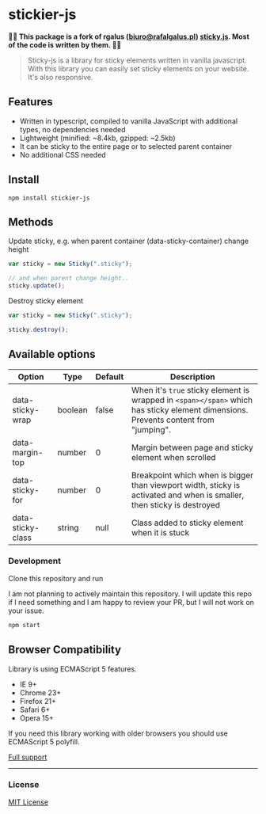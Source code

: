 # stickier-js

**👏👏 This package is a fork of rgalus (biuro@rafalgalus.pl) [sticky.js](https://github.com/rgalus/sticky-js). Most of the code is written by them. 👏👏**

> Sticky-js is a library for sticky elements written in vanilla javascript. With this library you can easily set sticky elements on your website. It's also responsive.

## Features

- Written in typescript, compiled to vanilla JavaScript with additional types, no dependencies needed
- Lightweight (minified: ~8.4kb, gzipped: ~2.5kb)
- It can be sticky to the entire page or to selected parent container
- No additional CSS needed

## Install

```
npm install stickier-js
```

## Methods

Update sticky, e.g. when parent container (data-sticky-container) change height

```js
var sticky = new Sticky(".sticky");

// and when parent change height..
sticky.update();
```

Destroy sticky element

```js
var sticky = new Sticky(".sticky");

sticky.destroy();
```

## Available options

| Option            | Type    | Default | Description                                                                                                                         |
| ----------------- | ------- | ------- | ----------------------------------------------------------------------------------------------------------------------------------- |
| data-sticky-wrap  | boolean | false   | When it's `true` sticky element is wrapped in `<span></span>` which has sticky element dimensions. Prevents content from "jumping". |
| data-margin-top   | number  | 0       | Margin between page and sticky element when scrolled                                                                                |
| data-sticky-for   | number  | 0       | Breakpoint which when is bigger than viewport width, sticky is activated and when is smaller, then sticky is destroyed              |
| data-sticky-class | string  | null    | Class added to sticky element when it is stuck                                                                                      |

### Development

Clone this repository and run

I am not planning to actively maintain this repository. I will update this repo if I need something and I am happy to review your PR, but I will not work on your issue. 

```js
npm start
```

## Browser Compatibility

Library is using ECMAScript 5 features.

- IE 9+
- Chrome 23+
- Firefox 21+
- Safari 6+
- Opera 15+

If you need this library working with older browsers you should use ECMAScript 5 polyfill.

[Full support](http://caniuse.com/#search=ECMAScript%205)

---

### License

[MIT License](https://github.com/J-S-Bach/stickier-js/blob/master/LICENSE)
